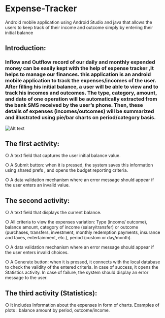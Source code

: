 # Expense-Tracker
 
Android mobile application using Android Studio and java that allows  the users to keep track of their income and outcome simply by entering their initial balance

<h2> Introduction:</h2>
<h3>Inflow and Outflow record of our daily and monthly expended money can be easily kept
with the help of expense tracker ,It helps to manage our finances. 
this application is an android mobile application to track the expenses/incomes of the user. 
After filling his initial balance, a user will be able to view and to track his incomes and 
outcomes. The type, category, amount, and date of one operation will be automatically 
extracted from the bank SMS received by the user’s phone. Then, these details of 
expenses (incomes/outcomes) will be summarized and illustrated using pie/bar 
charts on period/category basis. </h3>

<img src="https://user-images.githubusercontent.com/114349246/232674630-ac972062-82df-4a86-849a-d0ac0be40fa4.png" alt="Alt text" title="App">




<h2> The first activity:</h2>
<p>○ A text field that captures the user initial balance value.</p>
<p>○ A Submit button: when it is pressed, the system saves this information using shared prefs
, and opens the budget reporting criteria.
<p>○ A data validation mechanism where an error message should appear if 
the user enters an invalid value.</p>

<h2>The second activity:</h2>
<p>○ A text field that displays the current balance.</p>
○ All criteria to view the expenses variation: Type (income/ outcome), 
balance amount, category of income (salary/transfer) or outcome 
(purchases, transfers, investment, monthly redemption payments, 
insurance and taxes, entertainment, etc.), period (custom or day/month).</p>
<p>○ A data validation mechanism where an error message should appear if 
the user enters invalid choices.</p>
<p>○ A Generate button: when it is pressed, it connects with the local database 
to check the validity of the entered criteria. In case of success, it opens
the Statistics activity. In case of failure, the system should display an error
message to the user.</p>

<h2>The third activity (Statistics): </h2>
<p>○ It includes Information about the expenses in form of charts. 
Examples of plots : balance amount by period, outcome/income.</p>
